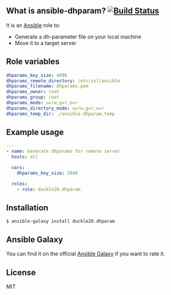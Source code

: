 ## What is ansible-dhparam? [![Build Status](https://travis-ci.com/Duckle29/ansible-dhparams.svg?branch=master)](https://travis-ci.com/Duckle29/ansible-dhparams)

It is an [Ansible](http://www.ansible.com/home) role to:

- Generate a dh-parameter file on your local machine
- Move it to a target server

## Role variables

``` yaml
dhparams_key_size: 4096
dhparams_remote_directory: /etc/ssl/ansible
dhparams_filename: dhparams.pem
dhparams_owner: root
dhparams_group: root
dhparams_mode: u=rw,g=r,o=r
dhparams_directory_mode: u=rw,g=r,o=r
dhparams_temp_dir: ./ansible.dhparam.temp
```

## Example usage

``` yaml
---
- name: Generate dhparams for remote server
  hosts: all

  vars:
    dhparams_key_size: 2048

  roles:
    - role: duckle29.dhparam

```

## Installation

`$ ansible-galaxy install duckle29.dhparam`

## Ansible Galaxy

You can find it on the official
[Ansible Galaxy](https://galaxy.ansible.com/duckle29/dhparam/) if you want to rate it.

## License

MIT
